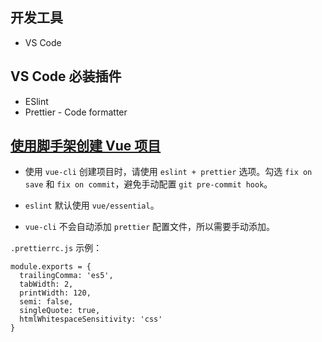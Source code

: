 ## 开发工具
+ VS Code

## VS Code 必装插件
+ ESlint
+ Prettier - Code formatter

## [使用脚手架创建 Vue 项目](https://www.jianshu.com/p/06b23fe69a73)
+ 使用 `vue-cli` 创建项目时，请使用 `eslint + prettier` 选项。勾选 `fix on save` 和 `fix on commit`，避免手动配置 `git pre-commit hook`。

+ `eslint` 默认使用 `vue/essential`。

+ `vue-cli` 不会自动添加 `prettier` 配置文件，所以需要手动添加。

`.prettierrc.js` 示例：
```
module.exports = {
  trailingComma: 'es5',
  tabWidth: 2,
  printWidth: 120,
  semi: false,
  singleQuote: true,
  htmlWhitespaceSensitivity: 'css'
}
```
